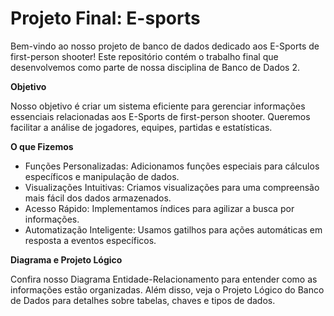 # Projeto Final: E-sports

Bem-vindo ao nosso projeto de banco de dados dedicado aos E-Sports de first-person shooter! Este repositório contém o trabalho final que desenvolvemos como parte de nossa disciplina de Banco de Dados 2.

**Objetivo**

Nosso objetivo é criar um sistema eficiente para gerenciar informações essenciais relacionadas aos E-Sports de first-person shooter. Queremos facilitar a análise de jogadores, equipes, partidas e estatísticas.

**O que Fizemos**

* Funções Personalizadas: Adicionamos funções especiais para cálculos específicos e manipulação de dados.
* Visualizações Intuitivas: Criamos visualizações para uma compreensão mais fácil dos dados armazenados.
* Acesso Rápido: Implementamos índices para agilizar a busca por informações.
* Automatização Inteligente: Usamos gatilhos para ações automáticas em resposta a eventos específicos.

**Diagrama e Projeto Lógico**

Confira nosso Diagrama Entidade-Relacionamento para entender como as informações estão organizadas. Além disso, veja o Projeto Lógico do Banco de Dados para detalhes sobre tabelas, chaves e tipos de dados.